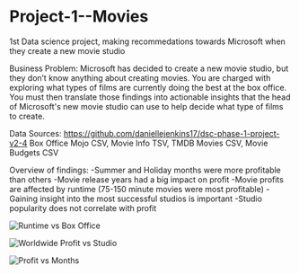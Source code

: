 # Project-1--Movies
1st Data science project, making recommedations towards Microsoft when they create a new movie studio
 
Business Problem: 
Microsoft has decided to create a new movie studio, but they don’t know anything about creating movies. You are charged with exploring what types of films are currently doing the best at the box office. You must then translate those findings into actionable insights that the head of Microsoft's new movie studio can use to help decide what type of films to create.  

Data Sources:
https://github.com/daniellejenkins17/dsc-phase-1-project-v2-4
Box Office Mojo CSV,
Movie Info TSV,
TMDB Movies CSV,
Movie Budgets CSV

Overview of findings:
-Summer and Holiday months were more profitable than others
-Movie release years had a big impact on profit
-Movie profits are affected by runtime (75-150 minute movies were most profitable)
-Gaining insight into the most successful studios is important 
-Studio popularity does not correlate with profit

![Runtime vs Box Office](https://github.com/daniellejenkins17/Project-1--Movies/blob/main/Runtime%20vs%20Box%20Office%20Sales.png)

![Worldwide Profit vs Studio](https://github.com/daniellejenkins17/Project-1--Movies/blob/main/Worldwide%20Profit%20vs%20Studio.png)

![Profit vs Months](https://github.com/daniellejenkins17/Project-1--Movies/blob/main/Profit%20vs%20Months.png)
